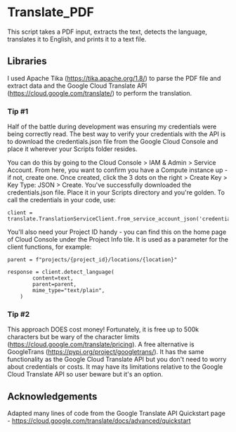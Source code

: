 # Translate_PDF
This script takes a PDF input, extracts the text, detects the language, translates it to English, and prints it to a text file.

## Libraries
I used Apache Tika (https://tika.apache.org/1.8/) to parse the PDF file and extract data and the Google Cloud Translate API (https://cloud.google.com/translate/) to perform the translation. 

### Tip #1 

Half of the battle during development was ensuring my credentials were being correctly read. The best way to verify your credentials with the API is to download the credentials.json file from the Google Cloud Console and place it wherever your Scripts folder resides. 

You can do this by going to the Cloud Console > IAM & Admin > Service Account. From here, you want to confirm you have a Compute instance up - if not, create one. Once created, click the 3 dots on the right > Create Key > Key Type: JSON > Create. You've successfully downloaded the credentials.json file. Place it in your Scripts directory and you're golden. To call the credentials in your code, use:
```
client = translate.TranslationServiceClient.from_service_account_json('credentials.json')
```

You'll also need your Project ID handy - you can find this on the home page of Cloud Console under the Project Info tile. It is used as a parameter for the client functions, for example:
```
parent = f"projects/{project_id}/locations/{location}"

response = client.detect_language(
        content=text,
        parent=parent,
        mime_type="text/plain",
    )
```

### Tip #2

This approach DOES cost money! Fortunately, it is free up to 500k characters but be wary of the character limits (https://cloud.google.com/translate/pricing). A free alternative is GoogleTrans (https://pypi.org/project/googletrans/). It has the same functionality as the Google Cloud Translate API but you don't need to worry about credentials or costs. It may have its limitations relative to the Google Cloud Translate API so user beware but it's an option. 

## Acknowledgements

Adapted many lines of code from the Google Translate API Quickstart page - https://cloud.google.com/translate/docs/advanced/quickstart
